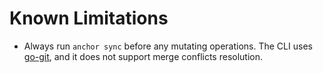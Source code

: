 # Known Limitations

- Always run ```anchor sync``` before any mutating operations. The CLI uses [go-git](https://github.com/go-git/go-git), and it does not support merge conflicts resolution.